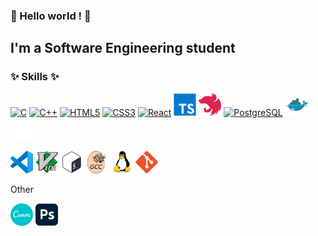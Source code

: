### 👋 Hello world ! 👋




I'm a Software Engineering student
----------------------------------


### ✨ Skills ✨


<p align="left">
<a href="https://docs.microsoft.com/en-us/cpp/?view=msvc-170" target="_blank" rel="noreferrer"><img src="https://raw.githubusercontent.com/danielcranney/readme-generator/main/public/icons/skills/c-colored.svg" width="36" height="36" alt="C" /></a>
<a href="https://docs.microsoft.com/en-us/cpp/?view=msvc-170" target="_blank" rel="noreferrer"><img src="https://raw.githubusercontent.com/danielcranney/readme-generator/main/public/icons/skills/cplusplus-colored.svg" width="36" height="36" alt="C++" /></a>
<a href="https://developer.mozilla.org/en-US/docs/Glossary/HTML5" target="_blank" rel="noreferrer"><img src="https://raw.githubusercontent.com/danielcranney/readme-generator/main/public/icons/skills/html5-colored.svg" width="36" height="36" alt="HTML5" /></a>
<a href="https://www.w3.org/TR/CSS/#css" target="_blank" rel="noreferrer"><img src="https://raw.githubusercontent.com/danielcranney/readme-generator/main/public/icons/skills/css3-colored.svg" width="36" height="36" alt="CSS3" /></a>
<a href="https://reactjs.org/" target="_blank" rel="noreferrer"><img src="https://raw.githubusercontent.com/danielcranney/readme-generator/main/public/icons/skills/react-colored.svg" width="36" height="36" alt="React" /></a>
<a href="https://www.typescriptlang.org/" target="_blank" rel="noreferrer"><img src="https://github.com/devicons/devicon/blob/master/icons/typescript/typescript-original.svg" width="36" height="36" alt="TypeScript" /></a>
<a href="https://nestjs.com/" target="_blank" rel="noreferrer"><img src="https://github.com/devicons/devicon/blob/master/icons/nestjs/nestjs-plain.svg" width="36" height="36" alt="NestJS" /></a>
<a href="https://www.postgresql.org/" target="_blank" rel="noreferrer"><img src="https://raw.githubusercontent.com/danielcranney/readme-generator/main/public/icons/skills/postgresql-colored.svg" width="36" height="36" alt="PostgreSQL" /></a>
<a href="https://www.docker.com/" target="_blank" rel="noreferrer"><img src="https://github.com/devicons/devicon/blob/master/icons/docker/docker-original.svg" width="36" height="36" alt="Docker" /></a>
<a href="https://www.prisma.io/" target="_blank" rel="noreferrer"><img src="https://github.com/prisma/presskit/blob/main/Assets/Prisma-LightLogo.svg" width="36" height="36" alt="Prisma" /></a>

<a href="https://code.visualstudio.com/" target="_blank" rel="noreferrer"><img src="https://github.com/devicons/devicon/blob/master/icons/vscode/vscode-original.svg" width="36" height="36" alt="vscode" /></a>
<a href="https://www.vim.org/" target="_blank" rel="noreferrer"><img src="https://github.com/devicons/devicon/blob/master/icons/vim/vim-original.svg" width="36" height="36" alt="Vim" /></a>
<a href="" target="_blank" rel="noreferrer"><img src="https://github.com/devicons/devicon/blob/master/icons/bash/bash-original.svg" width="36" height="36" alt="Bash" /></a>
<a href="https://gcc.gnu.org/" target="_blank" rel="noreferrer"><img src="https://github.com/devicons/devicon/blob/master/icons/gcc/gcc-original.svg" width="36" height="36" alt="GCC" /></a>
<a href="https://www.linux.org/" target="_blank" rel="noreferrer"><img src="https://github.com/devicons/devicon/blob/master/icons/linux/linux-original.svg" width="36" height="36" alt="Linux" /></a>
<a href="https://git-scm.com/" target="_blank" rel="noreferrer"><img src="https://github.com/devicons/devicon/blob/master/icons/git/git-original.svg" width="36" height="36" alt="Git" /></a>
</p>

Other
<p align="left">
<a href="https://www.canva.com/" target="_blank" rel="noreferrer"><img src="https://github.com/devicons/devicon/blob/master/icons/canva/canva-original.svg" width="36" height="36" alt="Canva" /></a>
<a href="https://www.adobe.com/fr/products/photoshop.html" target="_blank" rel="noreferrer"><img src="https://github.com/devicons/devicon/blob/master/icons/photoshop/photoshop-plain.svg" width="36" height="36" alt="Photoshop" /></a>
</p>

<!--
**ChaDutel/ChaDutel** is a ✨ _special_ ✨ repository because its `README.md` (this file) appears on your GitHub profile.

Here are some ideas to get you started:

- 🔭 I’m currently working on ...
- 🌱 I’m currently learning ...
- 👯 I’m looking to collaborate on ...
- 🤔 I’m looking for help with ...
- 💬 Ask me about ...
- 📫 How to reach me: ...
- 😄 Pronouns: ...
- ⚡ Fun fact: ...
-->
